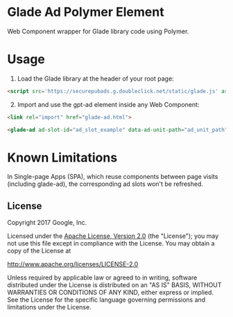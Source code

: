 # Glade Ad Polymer Element
Web Component wrapper for Glade library code using Polymer.

# Usage

1. Load the Glade library at the header of your root page:

```html
<script src='https://securepubads.g.doubleclick.net/static/glade.js' async></script>
```

2. Import and use the gpt-ad element inside any Web Component:

```html
<link rel="import" href="glade-ad.html">
```
```html
<glade-ad ad-slot-id="ad_slot_example" data-ad-unit-path="ad_unit_path" width='XXX' height='YYY'></glade-ad>
```

# Known Limitations

In Single-page Apps (SPA), which reuse components between page visits (including glade-ad), the corresponding ad slots won't be refreshed.

## License

Copyright 2017 Google, Inc.

Licensed under the [Apache License, Version 2.0](LICENSE) (the "License");
you may not use this file except in compliance with the License. You may
obtain a copy of the License at

  http://www.apache.org/licenses/LICENSE-2.0

Unless required by applicable law or agreed to in writing, software
distributed under the License is distributed on an "AS IS" BASIS,
WITHOUT WARRANTIES OR CONDITIONS OF ANY KIND, either express or implied.
See the License for the specific language governing permissions and
limitations under the License.